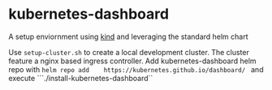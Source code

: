 # kubernetes-dashboard
A setup enviornment using [kind](https://kind.sigs.k8s.io) and leveraging the standard helm chart

Use ```setup-cluster.sh``` to create a local development cluster. The cluster feature a nginx based ingress controller.
Add kubernetes-dashboard helm repo with ```helm repo add	https://kubernetes.github.io/dashboard/ ``` and execute ```./install-kubernetes-dashboard``

 